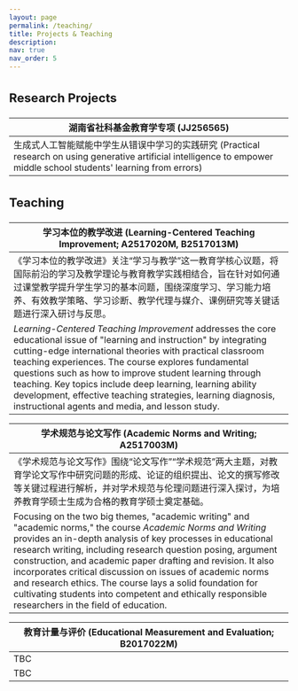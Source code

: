 ```yaml
---
layout: page
permalink: /teaching/
title: Projects & Teaching
description: 
nav: true
nav_order: 5
---
```


<html lang="zh">
<head>
<meta charset="utf-8">
<title>Projects & Teaching</title>
<style>
/* Attempt to mimic the font stack in the user's first screenshot */
body{
  margin:2rem;
  line-height:1.6;   /* Increased line‑height */
}

table{
  border-collapse:collapse;
  width:100%;
  margin-bottom:3rem;
}

th,td{
  border:1px solid #ccc;
  padding:12px 14px  !important;   /* Increased padding for breathing room */
  vertical-align:top;
}

th{
  background:#f7f7f7;
  text-align:left;
  font-size:14px;
  font-weight:500;   /* Slightly bolder heading */
}

h2{
  margin-top:2rem;
  margin-bottom:1rem;
}
</style>
</head>
<body>

<h2 style="font-size: 22px;"><b>Research Projects</b></h2>
<table>
<thead>
  <tr>
     <th>湖南省社科基金教育学专项 (JJ256565)</th>
  </tr>
</thead>
<tbody>
  <tr>
     <td>生成式人工智能赋能中学生从错误中学习的实践研究 (Practical research on using generative artificial intelligence to empower middle school students' learning from errors)</td>
  </tr>
</tbody>
</table>

<h2 style="font-size: 22px;"><b>Teaching</b></h2>

<table>
<thead>
  <tr>
     <th>学习本位的教学改进 (Learning-Centered Teaching Improvement; A2517020M, B2517013M)</th>
  </tr>
</thead>
<tbody>
  <tr>
     <td>《学习本位的教学改进》关注“学习与教学”这一教育学核心议题，将国际前沿的学习及教学理论与教育教学实践相结合，旨在针对如何通过课堂教学提升学生学习的基本问题，围绕深度学习、学习能力培养、有效教学策略、学习诊断、教学代理与媒介、课例研究等关键话题进行深入研讨与反思。</td>
  </tr>
  <tr>
     <td><i>Learning-Centered Teaching Improvement</i> addresses the core educational issue of "learning and instruction" by integrating cutting-edge international theories with practical classroom teaching experiences. The course explores fundamental questions such as how to improve student learning through teaching. Key topics include deep learning, learning ability development, effective teaching strategies, learning diagnosis, instructional agents and media, and lesson study.</td>
  </tr>
</tbody>
</table>

<table>
<thead>
  <tr>
     <th>学术规范与论文写作 (Academic Norms and Writing; A2517003M)</th>
  </tr>
</thead>
<tbody>
  <tr>
     <td>《学术规范与论文写作》围绕“论文写作”“学术规范”两大主题，对教育学论文写作中研究问题的形成、论证的组织提出、论文的撰写修改等关键过程进行解析，并对学术规范与伦理问题进行深入探讨，为培养教育学硕士生成为合格的教育学硕士奠定基础。</td>
  </tr>
  <tr>
     <td>Focusing on the two big themes, "academic writing" and "academic norms," the course <i>Academic Norms and Writing</i> provides an in-depth analysis of key processes in educational research writing, including research question posing, argument construction, and academic paper drafting and revision. It also incorporates critical discussion on issues of academic norms and research ethics. The course lays a solid foundation for cultivating students into competent and ethically responsible researchers in the field of education.</td>
  </tr>
</tbody>
</table>

<table>
<thead>
  <tr>
     <th>教育计量与评价 (Educational Measurement and Evaluation; B2017022M)</th>
  </tr>
</thead>
<tbody>
  <tr>
     <td>TBC</td>
  </tr>
  <tr>
     <td>TBC</td>
  </tr>
</tbody>
</table>

</body>
</html>